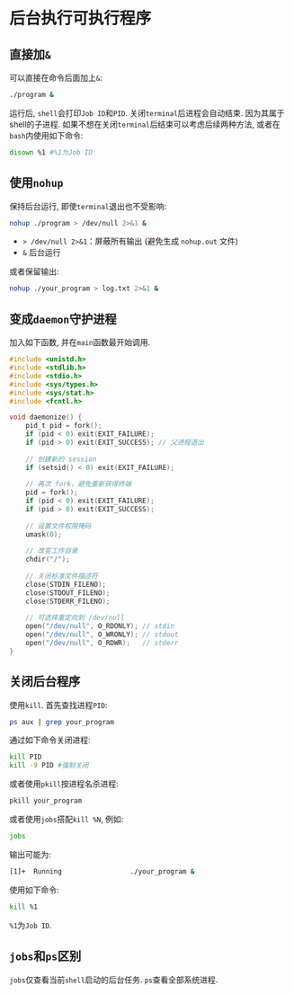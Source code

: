 
# 后台执行可执行程序

## 直接加`&`

可以直接在命令后面加上`&`:
```bash
./program &
```

运行后, `shell`会打印`Job ID`和`PID`.
关闭`terminal`后进程会自动结束. 因为其属于shell的子进程.
如果不想在关闭`terminal`后结束可以考虑后续两种方法, 或者在`bash`内使用如下命令:
```bash
disown %1 #%1为Job ID
```

## 使用`nohup`

保持后台运行, 即使`terminal`退出也不受影响:
```bash
nohup ./program > /dev/null 2>&1 &
```

- `> /dev/null 2>&1`：屏蔽所有输出 (避免生成 `nohup.out` 文件)
- `&` 后台运行

或者保留输出:
```bash
nohup ./your_program > log.txt 2>&1 &
```

## 变成`daemon`守护进程

加入如下函数, 并在`main`函数最开始调用.

```C
#include <unistd.h>
#include <stdlib.h>
#include <stdio.h>
#include <sys/types.h>
#include <sys/stat.h>
#include <fcntl.h>

void daemonize() {
    pid_t pid = fork();
    if (pid < 0) exit(EXIT_FAILURE);
    if (pid > 0) exit(EXIT_SUCCESS); // 父进程退出
  
    // 创建新的 session
    if (setsid() < 0) exit(EXIT_FAILURE);
  
    // 再次 fork，避免重新获得终端
    pid = fork();
    if (pid < 0) exit(EXIT_FAILURE);
    if (pid > 0) exit(EXIT_SUCCESS);
  
    // 设置文件权限掩码
    umask(0);
  
    // 改变工作目录
    chdir("/");
  
    // 关闭标准文件描述符
    close(STDIN_FILENO);
    close(STDOUT_FILENO);
    close(STDERR_FILENO);
  
    // 可选择重定向到 /dev/null
    open("/dev/null", O_RDONLY); // stdin
    open("/dev/null", O_WRONLY); // stdout
    open("/dev/null", O_RDWR);   // stderr
}
```

## 关闭后台程序

使用`kill`.
首先查找进程`PID`:
```bash
ps aux | grep your_program
```

通过如下命令关闭进程:
```bash
kill PID
kill -9 PID #强制关闭
```

或者使用`pkill`按进程名杀进程:
```bash
pkill your_program
```

或者使用`jobs`搭配`kill %N`, 例如:
```bash
jobs
```

输出可能为:
```bash
[1]+  Running                 ./your_program &
```

使用如下命令:
```bash
kill %1
```

`%1`为`Job ID`.

## `jobs`和`ps`区别

`jobs`仅查看当前`shell`启动的后台任务.
`ps`查看全部系统进程.